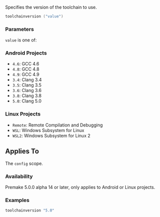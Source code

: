 Specifies the version of the toolchain to use.

```lua
toolchainversion ("value")
```

### Parameters ###

`value` is one of:

### Android Projects ###

* `4.6`: GCC 4.6
* `4.8`: GCC 4.8
* `4.9`: GCC 4.9
* `3.4`: Clang 3.4
* `3.5`: Clang 3.5
* `3.6`: Clang 3.6
* `3.8`: Clang 3.8
* `5.0`: Clang 5.0

### Linux Projects ###

* `Remote`: Remote Compilation and Debugging
* `WSL`: Windows Subsystem for Linux
* `WSL2`: Windows Subsystem for Linux 2

## Applies To ###

The `config` scope.

### Availability ###

Premake 5.0.0 alpha 14 or later, only applies to Android or Linux projects.

### Examples ###

```lua
toolchainversion "5.0"
```

